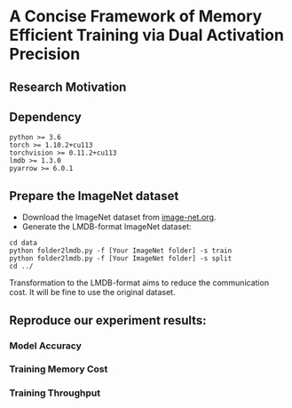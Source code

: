# A Concise Framework of Memory Efficient Training via Dual Activation Precision

## Research Motivation


## Dependency
````angular2html
python >= 3.6
torch >= 1.10.2+cu113
torchvision >= 0.11.2+cu113
lmdb >= 1.3.0
pyarrow >= 6.0.1
````

## Prepare the ImageNet dataset


* Download the ImageNet dataset from [image-net.org](https://image-net.org/challenges/LSVRC/index.php). 
* Generate the LMDB-format ImageNet dataset:
````angular2html
cd data
python folder2lmdb.py -f [Your ImageNet folder] -s train
python folder2lmdb.py -f [Your ImageNet folder] -s split
cd ../
````
Transformation to the LMDB-format aims to reduce the communication cost. It will be fine to use the original dataset.

## Reproduce our experiment results:


### Model Accuracy


### Training Memory Cost


### Training Throughput

